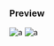 ### Preview
![a](https://github.com/Eazvy/UILibs/blob/main/Librarys/Akiri/Screenshot%202023-03-07%20231752.png?raw=true)
![a](https://github.com/Eazvy/UILibs/blob/main/Librarys/Akiri/Screenshot%202023-03-07%20231804.png?raw=true)
